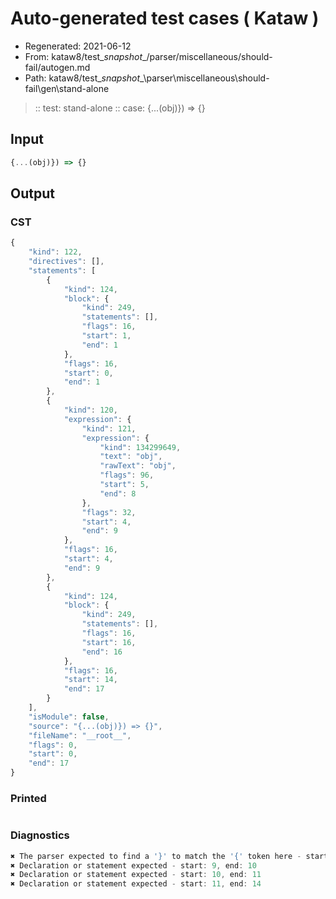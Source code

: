# Auto-generated test cases ( Kataw )
- Regenerated: 2021-06-12
- From: kataw8/test\__snapshot__/parser/miscellaneous/should-fail/autogen.md
- Path: kataw8/test\__snapshot__\parser\miscellaneous\should-fail\gen\stand-alone
> :: test: stand-alone
> :: case: {...(obj)}) => {}
## Input

`````js
{...(obj)}) => {}
`````
## Output

### CST

```javascript
{
    "kind": 122,
    "directives": [],
    "statements": [
        {
            "kind": 124,
            "block": {
                "kind": 249,
                "statements": [],
                "flags": 16,
                "start": 1,
                "end": 1
            },
            "flags": 16,
            "start": 0,
            "end": 1
        },
        {
            "kind": 120,
            "expression": {
                "kind": 121,
                "expression": {
                    "kind": 134299649,
                    "text": "obj",
                    "rawText": "obj",
                    "flags": 96,
                    "start": 5,
                    "end": 8
                },
                "flags": 32,
                "start": 4,
                "end": 9
            },
            "flags": 16,
            "start": 4,
            "end": 9
        },
        {
            "kind": 124,
            "block": {
                "kind": 249,
                "statements": [],
                "flags": 16,
                "start": 16,
                "end": 16
            },
            "flags": 16,
            "start": 14,
            "end": 17
        }
    ],
    "isModule": false,
    "source": "{...(obj)}) => {}",
    "fileName": "__root__",
    "flags": 0,
    "start": 0,
    "end": 17
}
```

### Printed

```javascript

```

### Diagnostics

```javascript
✖ The parser expected to find a '}' to match the '{' token here - start: 1, end: 4
✖ Declaration or statement expected - start: 9, end: 10
✖ Declaration or statement expected - start: 10, end: 11
✖ Declaration or statement expected - start: 11, end: 14

```

